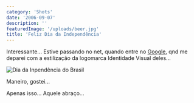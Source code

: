```yaml
---
category: 'Shots'
date: '2006-09-07'
description: ''
featuredImage: '/uploads/beer.jpg'
title: 'Feliz Dia da Independência'
---
```


Interessante... Estive passando no net, quando entre no [Google](http://www.google.com.br/), qnd me deparei com a estilização da logomarca Identidade Visual deles...

![Dia da Inpendência do Brasil](/uploads/brazil06.jpg)

Maneiro, gostei...

Apenas isso... Aquele abraço...
